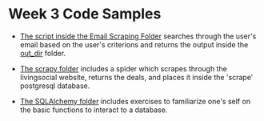 # Week 3 Code Samples

* [The script inside the Email Scraping Folder](https://github.com/SiliconValleyInsight/svi-training-a/tree/master/code-samples/week3/Email%20Scraping) searches through the user's email based on the user's criterions and returns the output inside the [out_dir](https://github.com/SiliconValleyInsight/svi-training-a/tree/master/code-samples/week3/Email%20Scraping/out_dir) folder.

* [The scrapy folder](https://github.com/SiliconValleyInsight/svi-training-a/tree/master/code-samples/week3/Scrapy%20Exercises/my_scraper) includes a spider which scrapes through the livingsocial website, returns the deals, and places it inside the 'scrape' postgresql database.

* [The SQLAlchemy folder](https://github.com/SiliconValleyInsight/svi-training-a/tree/master/code-samples/week3/SQLAlchemy%20Exercises) includes exercises to familiarize one's self on the basic functions to interact to a database.
